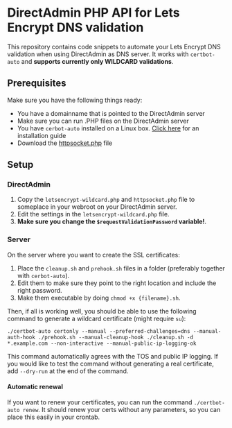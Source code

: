# DirectAdmin PHP API for Lets Encrypt DNS validation

This repository contains code snippets to automate your Lets Encrypt DNS validation when using DirectAdmin as DNS server. It works with `certbot-auto` and **supports currently only WILDCARD validations**.

## Prerequisites

Make sure you have the following things ready:
- You have a domainname that is pointed to the DirectAdmin server
- Make sure you can run .PHP files on the DirectAdmin server
- You have `cerbot-auto` installed on a Linux box. [Click here](https://certbot.eff.org/docs/install.html) for an installation guide
- Download the [httpsocket.php](https://github.com/arian/DirectAdminApi/blob/master/Source/HTTPSocket.php) file

## Setup

### DirectAdmin

1. Copy the `letsencrypt-wildcard.php` and `httpsocket.php` file to someplace in your webroot on your DirectAdmin server. 
2. Edit the settings in the `letsencrypt-wildcard.php` file.
2. **Make sure you change the `$requestValidationPassword` variable!**.

### Server
On the server where you want to create the SSL certificates:

1. Place the `cleanup.sh` and `prehook.sh` files in a folder (preferably together with `cerbot-auto`). 
2. Edit them to make sure they point to the right location and include the right password. 
3. Make them executable by doing `chmod +x {filename}.sh`. 

Then, if all is working well, you should be able to use the following command to generate a wildcard certificate (might require `su`):

`./certbot-auto certonly --manual --preferred-challenges=dns --manual-auth-hook ./prehook.sh --manual-cleanup-hook ./cleanup.sh -d *.example.com --non-interactive --manual-public-ip-logging-ok`

This command automatically agrees with the TOS and public IP logging. If you would like to test the command without generating a real certificate, add `--dry-run` at the end of the command. 

#### Automatic renewal
If you want to renew your certificates, you can run the command `./certbot-auto renew`. It should renew your certs without any parameters, so you can place this easily in your crontab.